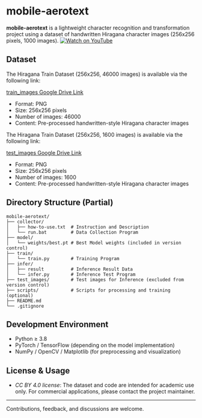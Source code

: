 # mobile-aerotext

**mobile-aerotext** is a lightweight character recognition and transformation project using a dataset of handwritten Hiragana character images (256x256 pixels, 1000 images).
[![Watch on YouTube](https://img.youtube.com/vi/zxwabglNMT0/0.jpg)](https://youtu.be/zxwabglNMT0?si=ltFUmZbv-KYWacYm)

## Dataset

The Hiragana Train Dataset (256x256, 46000 images) is available via the following link:

[train_images Google Drive Link](https://drive.google.com/file/d/1oKIFJD2T-bTw3Y_d1SU3SvIjHKCjCq6v/view?usp=drive_link)

- Format: PNG
- Size: 256x256 pixels
- Number of images: 46000
- Content: Pre-processed handwritten-style Hiragana character images

The Hiragana Train Dataset (256x256, 1600 images) is available via the following link:

[test_images Google Drive Link](https://drive.google.com/file/d/1A-qv_GlGpE46OKY9vRzmBpvBK3dWHcFS/view?usp=drive_link)

- Format: PNG
- Size: 256x256 pixels
- Number of images: 1600
- Content: Pre-processed handwritten-style Hiragana character images

## Directory Structure (Partial)

```
mobile-aerotext/
├── collector/
│   ├── how-to-use.txt  # Instruction and Description
│   └── run.bat         # Data Collection Program
├── model/
│   └── weights/best.pt # Best Model weights (included in version control)
├── train/
│   └── train.py        # Training Program
├── infer/
│   ├── result          # Inference Result Data
│   └── infer.py        # Inference Test Program
├── test_images/        # Test images for Inference (excluded from version control)
├── scripts/            # Scripts for processing and training (optional)
├── README.md
└── .gitignore
```

## Development Environment

- Python ≥ 3.8
- PyTorch / TensorFlow (depending on the model implementation)
- NumPy / OpenCV / Matplotlib (for preprocessing and visualization)

## License & Usage

- _CC BY 4.0 license_: The dataset and code are intended for academic use only. For commercial applications, please contact the project maintainer.

---

Contributions, feedback, and discussions are welcome.
